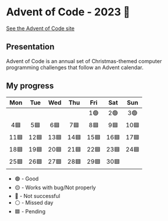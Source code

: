 # Advent of Code - 2023 🎅
[See the Advent of Code site](https://adventofcode.com/)
## Presentation 
Advent of Code is an annual set of Christmas-themed computer programming challenges that follow an Advent calendar.
## My progress
|	Mon	|	Tue	|	Wed	|	Thu	|	Fri	|	Sat	|	Sun	|
| :---: | :---: | :---: | :---: | :---: | :---: | :---: |
|		|		|		|		|	1🟢 |	2🟢	|	3🟢	|
|	4🟦	|	5🟦	|	6🟦	|	7🟦	|	8🟦	|	9🟦	|	10🟦	|
|	11🟦	|	12🟦	|	13🟦	|	14🟦	|	15🟦	|	16🟦	|	17🟦	|
|	18🟦	|	19🟦	|	20🟦	|	21🟦	|	22🟦	|	23🟦	|	24🟦	|
|	25🟦	|	26🟦	|	27🟦	|	28🟦	|	29🟦	|	30🟦	|		|

- 🟢 - Good
- 🟡 - Works with bug/Not properly
- 🔴 - Not successful
- ⚪ - Missed day
- 🟦 - Pending
